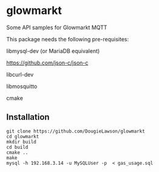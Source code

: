 # glowmarkt
Some API samples for Glowmarkt MQTT

This package needs the following pre-requisites:

libmysql-dev (or MariaDB equivalent)

https://github.com/json-c/json-c

libcurl-dev

libmosquitto

cmake


Installation
------------

```
git clone https://github.com/DougieLawson/glowmarkt
cd glowmarkt 
mkdir build	
cd build
cmake ..
make
mysql -h 192.168.3.14 -u MySQLUser -p  < gas_usage.sql
```


